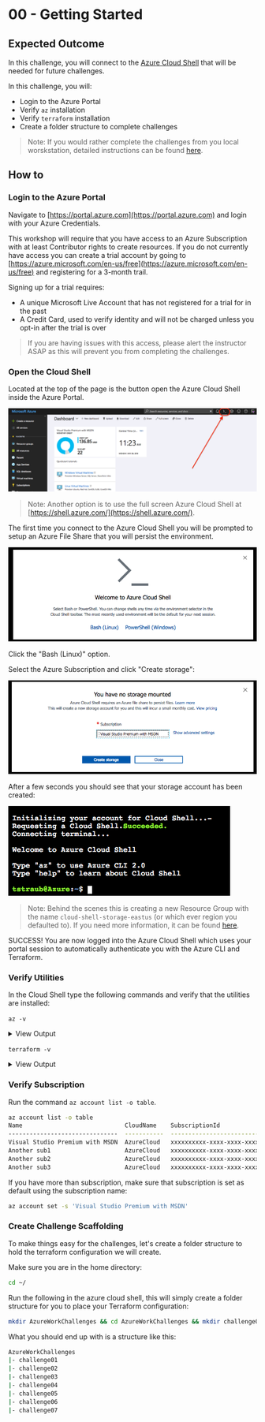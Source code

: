 # 00 - Getting Started

## Expected Outcome

In this challenge, you will connect to the [Azure Cloud Shell](https://azure.microsoft.com/en-us/features/cloud-shell/) that will be needed for future challenges.

In this challenge, you will:

- Login to the Azure Portal
- Verify `az` installation
- Verify `terraform` installation
- Create a folder structure to complete challenges

> Note: If you would rather complete the challenges from you local worskstation, detailed instructions can be found [here](local.md).
## How to

### Login to the Azure Portal

Navigate to [https://portal.azure.com](https://portal.azure.com) and login with your Azure Credentials.

This workshop will require that you have access to an Azure Subscription with at least Contributor rights to create resources. If you do not currently have access you can create a trial account by going to [https://azure.microsoft.com/en-us/free](https://azure.microsoft.com/en-us/free) and registering for a 3-month trail.

Signing up for a trial requires:

- A unique Microsoft Live Account that has not registered for a trial for in the past
- A Credit Card, used to verify identity and will not be charged unless you opt-in after the trial is over

> If you are having issues with this access, please alert the instructor ASAP as this will prevent you from completing the challenges.

### Open the Cloud Shell

Located at the top of the page is the button open the Azure Cloud Shell inside the Azure Portal.

![](../../img/2018-05-28-12-25-01.png)

> Note: Another option is to use the full screen Azure Cloud Shell at [https://shell.azure.com/](https://shell.azure.com/).

The first time you connect to the Azure Cloud Shell you will be prompted to setup an Azure File Share that you will persist the environment.

![](../../img/2018-05-28-12-27-31.png)

Click the "Bash (Linux)" option.

Select the Azure Subscription and click "Create storage":

![](../../img/2018-05-28-12-29-06.png)

After a few seconds you should see that your storage account has been created:

![](../../img/2018-05-28-12-30-33.png)

> Note: Behind the scenes this is creating a new Resource Group with the name `cloud-shell-storage-eastus` (or which ever region you defaulted to). If you need more information, it can be found [here](https://docs.microsoft.com/en-us/azure/cloud-shell/persisting-shell-storage).

SUCCESS!
You are now logged into the Azure Cloud Shell which uses your portal session to automatically authenticate you with the Azure CLI and Terraform.

### Verify Utilities

In the Cloud Shell type the following commands and verify that the utilities are installed:

`az -v`

<details><summary>View Output</summary>
<p>

```sh
$ az -v
azure-cli (2.0.33)

acr (2.0.25)
acs (2.0.33)
advisor (0.5.1)
ams (0.1.1)
appservice (0.1.33)
backup (1.1.1)
batch (3.2.2)
batchai (0.2.3)
billing (0.1.8)
cdn (0.0.14)
cloud (2.0.13)
cognitiveservices (0.1.13)
command-modules-nspkg (2.0.1)
configure (2.0.15)
consumption (0.3.1)
container (0.1.24)
core (2.0.33)
cosmosdb (0.1.21)
dla (0.1.0)
dls (0.0.21)
dms (0.0.1)
eventgrid (0.1.12)
eventhubs (0.1.3)
extension (0.0.14)
feedback (2.1.1)
find (0.2.9)
interactive (0.3.21)
iot (0.1.20)
keyvault (2.0.22)
lab (0.0.22)
maps (0.1.0)
monitor (0.1.7)
network (2.1.2)
nspkg (3.0.2)
profile (2.0.25)
rdbms (0.2.3)
redis (0.2.13)
reservations (0.1.2)
resource (2.0.29)
role (2.0.24)
servicebus (0.1.2)
servicefabric (0.0.12)
sql (2.0.26)
storage (2.0.33)
vm (2.0.32)

Python location '/opt/az/bin/python3'
Extensions directory '/home/tstraub/.azure/cliextensions'

Python (Linux) 3.6.1 (default, May 18 2018, 04:21:17)
[GCC 5.4.0 20160609]

Legal docs and information: aka.ms/AzureCliLegal
```
</p>
</details>

`terraform -v`

<details><summary>View Output</summary>
<p>

```sh
$ terraform -v
Terraform v0.11.7
```

</p>
</details>

### Verify Subscription

Run the command `az account list -o table`.

```sh
az account list -o table
Name                             CloudName    SubscriptionId                        State    IsDefault
-------------------------------  -----------  ------------------------------------  -------  -----------
Visual Studio Premium with MSDN  AzureCloud   xxxxxxxxxx-xxxx-xxxx-xxxx-xxxxxxxxxx  Enabled  True
Another sub1                     AzureCloud   xxxxxxxxxx-xxxx-xxxx-xxxx-xxxxxxxxxx  Enabled  False
Another sub2                     AzureCloud   xxxxxxxxxx-xxxx-xxxx-xxxx-xxxxxxxxxx  Enabled  False
Another sub3                     AzureCloud   xxxxxxxxxx-xxxx-xxxx-xxxx-xxxxxxxxxx  Enabled  False
```

If you have more than subscription, make sure that subscription is set as default using the subscription name:

```sh
az account set -s 'Visual Studio Premium with MSDN'
```

### Create Challenge Scaffolding

To make things easy for the challenges, let's create a folder structure to hold the terraform configuration we will create.

Make sure you are in the home directory:

```sh
cd ~/
```

Run the following in the azure cloud shell, this will simply create a folder structure for you to place your Terraform configuration:

```sh
mkdir AzureWorkChallenges && cd AzureWorkChallenges && mkdir challenge01 && mkdir challenge02 && mkdir challenge03 && mkdir challenge04 && mkdir challenge05 && mkdir challenge06 && mkdir challenge07
```

What you should end up with is a structure like this:

```sh
AzureWorkChallenges
|- challenge01
|- challenge02
|- challenge03
|- challenge04
|- challenge05
|- challenge06
|- challenge07
```

